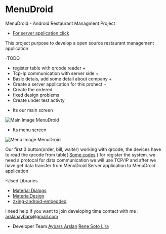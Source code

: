 # MenuDroid
MenuDroid - Android Restaurant Managment Project

* [For server application click](https://github.com/arslanaybars/MenuDroid-Server)


This project purpose to develop a open source restaurant management application

-TODO

* register table with qrcode reader +
* Tcp-Ip communication with server side +
* Basic detais, add some detail about company +
* Create a server application for this prohect +
* Create the ordered
* fixed design problems
* Create under test activty

- Its our main screen

![Main Image MenuDroid](https://github.com/arslanaybars/MenuDroid/blob/master/img/main_screen.png)

- Its menu screen

![Menu Image MenuDroid](https://github.com/arslanaybars/MenuDroid/blob/master/img/menu_screen.png)


Our first 3 button(order, bill, waiter) working with qrcode, the devices have to read the qrcode from table( [Some codes](https://github.com/arslanaybars/MenuDroid/tree/master/img/qrCodes) ) for register the system.
we need a protocal for data communication we will use TCP/IP and after we have get data transfer from MenuDroid Server application to MenuDroid application

-Used Libraries
* [Material Dialogs](https://github.com/afollestad/material-dialogs)
* [MaterialDesign](https://github.com/arslanaybars/awesome-android-ui)
* [zxing-android-embedded](https://github.com/journeyapps/zxing-android-embedded)

i need help If you want to join developing time contact with me : arslanaybars@gmail.com

- Developer Team
[Aybars Arslan](https://github.com/arslanaybars)
[Rene Soto Lira](https://github.com/reneciokaigen)
